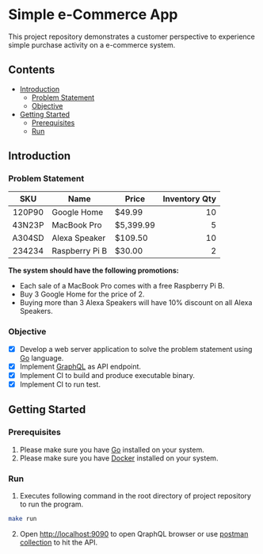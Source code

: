 # Simple e-Commerce App
This project repository demonstrates a customer perspective to experience simple purchase activity on a e-commerce system.

## Contents
* [Introduction](#introduction)
  * [Problem Statement](#problem-statement)
  * [Objective](#objective)
* [Getting Started](#getting-started)
  * [Prerequisites](#prerequisites)
  * [Run](#run)

## Introduction
### Problem Statement
| SKU   | Name  | Price | Inventory Qty |
| :---: | --- | ---   |          ---: |
| 120P90 | Google Home | $49.99 | 10 |
| 43N23P | MacBook Pro | $5,399.99 | 5 |
| A304SD | Alexa Speaker | $109.50 | 10 |
| 234234 | Raspberry Pi B | $30.00 | 2 |

**The system should have the following promotions:**
- Each sale of a MacBook Pro comes with a free Raspberry Pi B.
- Buy 3 Google Home for the price of 2.
- Buying more than 3 Alexa Speakers will have 10% discount on all Alexa Speakers.

### Objective
- [X] Develop a web server application to solve the problem statement using [Go](https://golang.org/doc/install) language.
- [X] Implement [GraphQL](https://graphql.org/) as API endpoint.
- [X] Implement CI to build and produce executable binary.
- [X] Implement CI to run test.

## Getting Started
### Prerequisites
1.  Please make sure you have [Go](https://golang.org/doc/install) installed on your system.
2.  Please make sure you have [Docker](https://docs.docker.com/engine/install/) installed on your system.

### Run
1. Executes following command in the root directory of project repository to run the program.
```bash
make run
```
2. Open [http://localhost:9090](http://localhost:9090) to open QraphQL browser or use [postman collection](docs/postman/postman_collection.json) to hit the API.